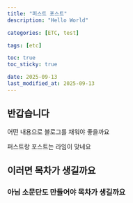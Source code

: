 ```yaml
---
title: "퍼스트 포스트"
description: "Hello World"

categories: [ETC, test]

tags: [etc]

toc: true
toc_sticky: true

date: 2025-09-13
last_modified_at: 2025-09-13
---
```


## 반갑습니다

어떤 내용으로 블로그를 채워야 좋을까요

퍼스트랑 포스트는 라임이 맞네요

## 이러면 목차가 생길까요

### 아님 소문단도 만들어야 목차가 생길까요